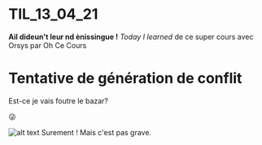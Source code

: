 # TIL_13_04_21
**Ail dideun't leur nd ènissingue !**
*Today I learned* de ce super cours avec Orsys par Oh Ce Cours

# Tentative de génération de conflit
Est-ce je vais foutre le bazar? 



😜




![alt text](https://www.google.com/url?sa=i&url=https%3A%2F%2Fwww.istockphoto.com%2Fvector%2Fgreat-things-take-time-handlettering-calligraphy-gm1166372393-321282158&psig=AOvVaw3M1v038ZvTQv1Ib4-sZ-n-&ust=1618411087232000&source=images&cd=vfe&ved=0CAIQjRxqFwoTCMCN_Km5--8CFQAAAAAdAAAAABAE)
Surement ! Mais c'est pas grave.
